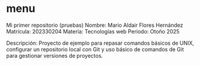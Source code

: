 # menu
 Mi primer repositorio (pruebas) 
 Nombre: Mario Aldair Flores Hernández 
 Matrícula: 202330204 
 Materia: Tecnologías web 
 Periodo: Otoño 2025

Descripción: Proyecto de ejemplo para repasar comandos básicos de UNIX, configurar un repositorio local con Git y uso básico de comandos de Git para gestionar versiones de proyectos.